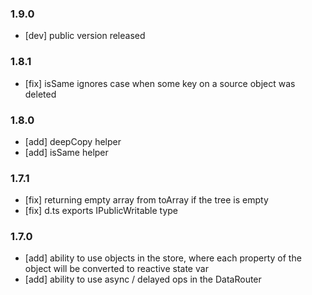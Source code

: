 ### 1.9.0

- [dev] public version released

### 1.8.1

- [fix] isSame ignores case when some key on a source object was deleted

### 1.8.0

- [add] deepCopy helper
- [add] isSame helper

### 1.7.1

- [fix] returning empty array from toArray if the tree is empty
- [fix] d.ts exports IPublicWritable type

### 1.7.0

- [add] ability to use objects in the store, where each property of the object will be converted to reactive state var
- [add] ability to use async / delayed ops in the DataRouter
